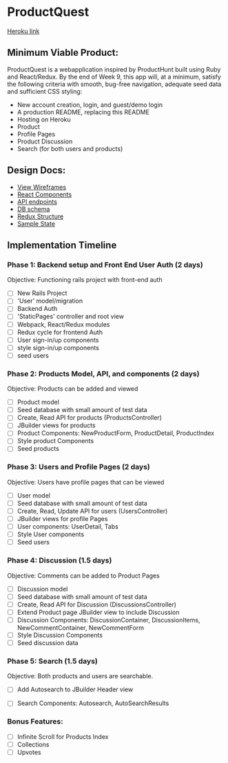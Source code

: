 # ProductQuest

[Heroku link][heroku] 

[heroku]: http://www.herokuapp.com

## Minimum Viable Product:
ProductQuest is a webapplication inspired by ProductHunt built using Ruby
and React/Redux. By the end of Week 9, this app will, at a minimum,
satisfy the following criteria with smooth, bug-free navigation,
adequate seed data and sufficient CSS styling:

- New account creation, login, and guest/demo login
- A production README, replacing this README
- Hosting on Heroku
- Product
- Profile Pages
- Product Discussion
- Search (for both users and products)

## Design Docs:
* [View Wireframes][wireframes]
* [React Components][components]
* [API endpoints][api-endpoints]
* [DB schema][schema]
* [Redux Structure][redux-structure]
* [Sample State][sample-state]

[wireframes]: wireframes
[components]: component-heirarchy.md
[redux-structure]: redux-structure.md
[sample-state]: sample-state.md
[api-endpoints]: api-endpoints.md
[schema]: schema.md

## Implementation Timeline

### Phase 1: Backend setup and Front End User Auth (2 days)

Objective: Functioning rails project with front-end auth

-[ ] New Rails Project
-[ ] 'User' model/migration
-[ ] Backend Auth
-[ ] 'StaticPages' controller and root view
-[ ] Webpack, React/Redux modules
-[ ] Redux cycle for frontend Auth
-[ ] User sign-in/up components
-[ ] style sign-in/up components
-[ ] seed users

### Phase 2: Products Model, API, and components (2 days)

Objective: Products can be added and viewed

-[ ] Product model
-[ ] Seed database with small amount of test data
-[ ] Create, Read API for products (ProductsController)
-[ ] JBuilder views for products
-[ ] Product Components: NewProductForm, ProductDetail, ProductIndex
-[ ] Style product Components
-[ ] Seed products

### Phase 3: Users and Profile Pages (2 days)

Objective: Users have profile pages that can be viewed

-[ ] User model
-[ ] Seed database with small amount of test data
-[ ] Create, Read, Update API for users (UsersController)
-[ ] JBuilder views for profile Pages
-[ ] User components: UserDetail, Tabs
-[ ] Style User components
-[ ] Seed users

### Phase 4: Discussion (1.5 days)

Objective: Comments can be added to Product Pages

-[ ] Discussion model
-[ ] Seed database with small amount of test data
-[ ] Create, Read API for Discussion (DiscussionsController)
-[ ] Extend Product page JBuilder view to include Discussion
-[ ] Discussion Components: DiscussionContainer, DiscussionItems, NewCommentContainer, NewCommentForm
-[ ] Style Discussion Components
-[ ] Seed discussion data

### Phase 5: Search (1.5 days)

Objective: Both products and users are searchable.

-[ ] Add Autosearch to JBuilder Header view
-[ ] Search Components: Autosearch, AutoSearchResults


### Bonus Features:

-[ ] Infinite Scroll for Products Index
-[ ] Collections
-[ ] Upvotes
